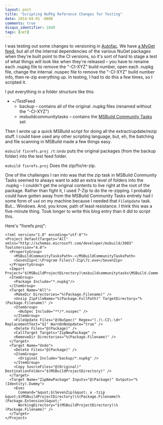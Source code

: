 ```yaml
---
layout: post
title: "Scripting NuPkg Reference Changes for Testing"
date: 2014-04-01 -0800
comments: true
disqus_identifier: 1840
tags: [net]
---
```

I was testing out some changes to versioning in
[Autofac](https://github.com/autofac/Autofac). We have [a MyGet
feed](https://www.myget.org/gallery/autofac), but all of the internal
dependencies of the various NuGet packages when they're built point to
the CI versions, so it's sort of hard to stage a test of what things
will look like when they're released – you have to rename each .nupkg
file to remove the "-CI-XYZ" build number, open each .nupkg file, change
the internal .nuspec file to remove the "-CI-XYZ" build number info,
then re-zip everything up. In testing, I had to do this a few times, so
I scripted it.

I put everything in a folder structure like this:

- \~/TestFeed
  - backup – contains all of the original .nupkg files (renamed
        without the "-CI-XYZ")
  - msbuildcommunitytasks – contains the [MSBuild Community
        Tasks](https://github.com/loresoft/msbuildtasks) set

Then I wrote up a quick MSBuild script for doing all the
extract/update/rezip stuff. I could have used any other scripting
language, but, eh, the batching and file scanning in MSBuild made a few
things easy.

`msbuild fixrefs.proj /t:Undo` puts the original packages (from the
backup folder) into the test feed folder.

`msbuild fixrefs.proj` Does the zip/fix/re-zip.

One of the challenges I ran into was that the zip task in MSBuild
Community Tasks seemed to always want to add an extra level of folders
into the .nupkg – I couldn't get the original contents to live right at
the root of the package. Rather than fight it, I used 7-Zip to do the
re-zipping. I probably could have gotten away from the MSBuild Community
Tasks entirely had I some form of `sed` on my machine because I needed
that `FileUpdate` task. But... Windows. And, you know, path of least
resistance. I think this was a five-minute thing. Took longer to write
this blog entry than it did to script this.

Here's "fixrefs.proj":

    <?xml version="1.0" encoding="utf-8"?>
    <Project DefaultTargets="All" xmlns="http://schemas.microsoft.com/developer/msbuild/2003" ToolsVersion="4.0">
      <PropertyGroup>
        <MSBuildCommunityTasksPath>.</MSBuildCommunityTasksPath>
        <SevenZip>C:\Program Files\7-Zip\7z.exe</SevenZip>
      </PropertyGroup>
      <Import Project="$(MSBuildProjectDirectory)\msbuildcommunitytasks\MSBuild.Community.Tasks.Targets"/>
      <ItemGroup>
        <Package Include="*.nupkg"/>
      </ItemGroup>
      <Target Name="All">
        <MakeDir Directories="%(Package.Filename)" />
        <Unzip ZipFileName="%(Package.FullPath)" TargetDirectory="%(Package.Filename)" />
        <ItemGroup>
          <NuSpec Include="**/*.nuspec" />
        </ItemGroup>
        <FileUpdate Files="@(NuSpec)" Regex="(.)\-CI\-\d+" ReplacementText="$1" WarnOnNoUpdate="true" />
        <Delete Files="@(Package)" />
        <CallTarget Targets="ZipNewPackage" />
        <RemoveDir Directories="%(Package.Filename)" />
      </Target>
      <Target Name="Undo">
        <Delete Files="@(Package)" />
        <ItemGroup>
          <Original Include="backup/*.nupkg" />
        </ItemGroup>
        <Copy SourceFiles="@(Original)" DestinationFolder="$(MSBuildProjectDirectory)" />
      </Target>
      <Target Name="ZipNewPackage" Inputs="@(Package)" Outputs="%(Identity).Dummy">
        <Exec
          Command="&quot;$(SevenZip)&quot; a -tzip &quot;$(MSBuildProjectDirectory)\%(Package.Filename)%(Package.Extension)&quot;"
          WorkingDirectory="$(MSBuildProjectDirectory)\%(Package.Filename)" />
      </Target>
    </Project>
